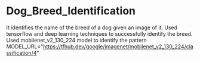# Dog_Breed_Identification
It identifies the name of the breed of a dog given an image of it. Used tensorflow and deep learning techniques to successfully identify the breed.
Used mobilenet_v2_130_224 model to identify the pattern
MODEL_URL="https://tfhub.dev/google/imagenet/mobilenet_v2_130_224/classification/4"
